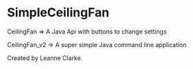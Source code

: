 # SimpleCeilingFan

CeilingFan => A Java Api with buttons to change settings

CeilingFan_v2 => A super simple Java command line application 


Created by Leanne Clarke.
